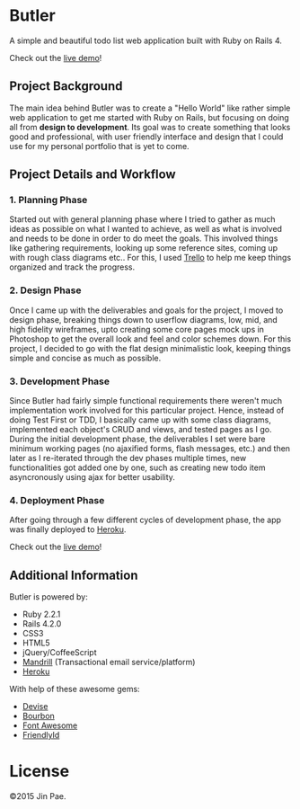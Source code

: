 # Butler
A simple and beautiful todo list web application built with Ruby on Rails 4.

Check out the [live demo](http://butlerproject.herokuapp.com/)!

## Project Background
The main idea behind Butler was to create a "Hello World" like rather simple web application to get me started with Ruby on Rails, but focusing on doing all from **design to development**. Its goal was to create something that looks good and professional, with user friendly interface and design that I could use for my personal portfolio that is yet to come.

## Project Details and Workflow
### 1. Planning Phase
Started out with general planning phase where I tried to gather as much ideas as possible on what I wanted to achieve, as well as what is involved and needs to be done in order to do meet the goals. This involved things like gathering requirements, looking up some reference sites, coming up with rough class diagrams etc..  For this, I used [Trello](https://trello.com) to help me keep things organized and track the progress.

### 2. Design Phase
Once I came up with the deliverables and goals for the project, I moved to design phase, breaking things down to userflow diagrams, low, mid, and high fidelity wireframes, upto creating some core pages mock ups in Photoshop to get the overall look and feel and color schemes down. For this project, I decided to go with the flat design minimalistic look, keeping things simple and concise as much as possible.

### 3. Development Phase
Since Butler had fairly simple functional requirements there weren't much implementation work involved for this particular project. Hence, instead of doing Test First or TDD, I basically came up with some class diagrams, implemented each object's CRUD and views, and tested pages as I go. During the initial development phase, the deliverables I set were bare minimum working pages (no ajaxified forms, flash messages, etc.) and then later as I re-iterated through the dev phases multiple times, new functionalities got added one by one, such as creating new todo item asyncronously using ajax for better usability.

### 4. Deployment Phase
After going through a few different cycles of development phase, the app was finally deployed to [Heroku](https://www.heroku.com/).

Check out the [live demo](http://butlerproject.herokuapp.com/)!

## Additional Information

Butler is powered by:
* Ruby 2.2.1
* Rails 4.2.0
* CSS3
* HTML5
* jQuery/CoffeeScript
* [Mandrill](http://mandrill.com/) (Transactional email service/platform)
* [Heroku](https://www.heroku.com/)

With help of these awesome gems:
* [Devise](https://github.com/plataformatec/devise)
* [Bourbon](http://bourbon.io/)
* [Font Awesome](http://fortawesome.github.io/Font-Awesome/)
* [FriendlyId](https://github.com/norman/friendly_id)

# License
©2015 Jin Pae.
